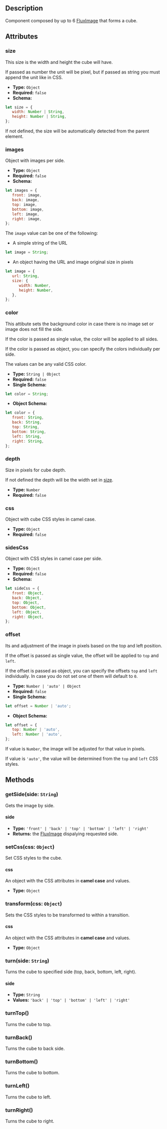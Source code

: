 ---
---

## Description

Component composed by up to 6 [FluxImage](flux-image) that forms a cube.

## Attributes

### size

This size is the width and height the cube will have.

If passed as number the unit will be pixel, but if passed as string you must append the unit like in CSS.

- **Type:** `Object`
- **Required:** `false`
- **Schema:**
``` js
let size = {
   width: Number | String,
   height: Number | String,
};
```

If not defined, the size will be automatically detected from the parent element.

### images

Object with images per side.

- **Type:** `Object`
- **Required:** `false`
- **Schema:**
``` js
let images = {
   front: image,
   back: image,
   top: image,
   bottom: image,
   left: image,
   right: image,
};
```

The `image` value can be one of the following:

* A simple string of the URL

``` js
let image = String;
```

* An object having the URL and image original size in pixels

``` js
let image = {
   url: String,
   size: {
      width: Number,
      height: Number,
   },
};
```

### color

This attibute sets the background color in case there is no image set or image does not fill the side.

If the color is passed as single value, the color will be applied to all sides.

If the color is passed as object, you can specify the colors individually per side.

The values can be any valid CSS color.

- **Type:** `String | Object`
- **Required:** `false`
- **Single Schema:**
``` js
let color = String;
```
- **Object Schema:**
``` js
let color = {
   front: String,
   back: String,
   top: String,
   bottom: String,
   left: String,
   right: String,
};
```

### depth

Size in pixels for cube depth.

If not defined the depth will be the width set in [size](#size).

- **Type:** `Number`
- **Required:** `false`

### css

Object with cube CSS styles in camel case.

- **Type:** `Object`
- **Required:** `false`

### sidesCss

Object with CSS styles in camel case per side.

- **Type:** `Object`
- **Required:** `false`
- **Schema:**
``` js
let sideCss = {
   front: Object,
   back: Object,
   top: Object,
   bottom: Object,
   left: Object,
   right: Object,
};
```

### offset

Its and adjustment of the image in pixels based on the top and left position.

If the offset is passed as single value, the offset will be applied to `top` and `left`.

If the offset is passed as object, you can specify the offsets `top` and `left` individually. In case you do not set one of them will default to `0`.

- **Type:** `Number | 'auto' | Object`
- **Required:** `false`
- **Single Schema:**
``` js
let offset = Number | 'auto';
```
- **Object Schema:**
``` js
let offset = {
   top: Number | 'auto',
   left: Number | 'auto',
};
```

If value is `Number`, the image will be adjusted for that value in pixels.

If value is `'auto'`, the value will be determined from the `top` and `left` CSS styles.

## Methods

### getSide(side: `String`)

Gets the image by side.

#### side

* **Type:** `'front' | 'back' | 'top' | 'bottom' | 'left' | 'right'`
* **Returns:** the [FluxImage](flux-image) dispalying requested side.

### setCss(css: `Object`)

Set CSS styles to the cube.

#### css

An object with the CSS attributes in **camel case** and values.

* **Type:** `Object`

### transform(css: `Object`)

Sets the CSS styles to be transformed to within a transition.

#### css

An object with the CSS attributes in **camel case** and values.

* **Type:** `Object`

### turn(side: `String`)

Turns the cube to specified side (top, back, bottom, left, right).

#### side

* **Type:** `String`
* **Values:** `'back' | 'top' | 'bottom' | 'left' | 'right'`

### turnTop()

Turns the cube to top.

### turnBack()

Turns the cube to back side.

### turnBottom()

Turns the cube to bottom.

### turnLeft()

Turns the cube to left.

### turnRight()

Turns the cube to right.
